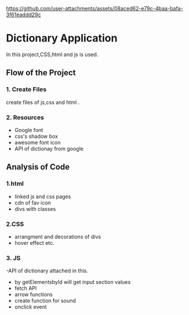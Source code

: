 


https://github.com/user-attachments/assets/08aced62-e79c-4baa-bafa-3f61eaddd29c

 # Dictionary Application

In this project,CSS,html and js is used.

## Flow of the Project

### 1. Create Files

create files of js,css and html .
### 2. Resources
   - Google font
   - css's shadow box
   - awesome font icon
   - API of dictionay from google

## Analysis of Code

### 1.html

   - linked js and css pages
   - cdn of fav icon
   - divs with classes
### 2.CSS

   - arrangment and decorations of divs
   - hover effect etc.

### 3. JS

-API of dictionary attached in this.
- by getElementsbyId will get input section values
- fetch API
- arrow functions
- create function for sound
- onclick event
 



